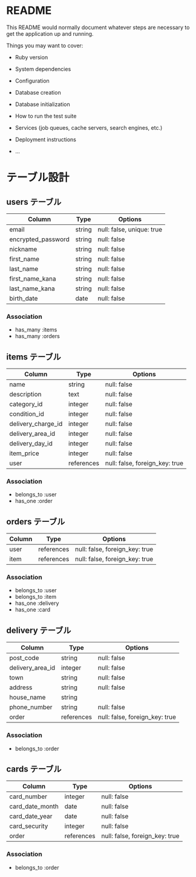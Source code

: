 # README

This README would normally document whatever steps are necessary to get the
application up and running.

Things you may want to cover:

* Ruby version

* System dependencies

* Configuration

* Database creation

* Database initialization

* How to run the test suite

* Services (job queues, cache servers, search engines, etc.)

* Deployment instructions

* ...

# テーブル設計

## users テーブル

| Column             | Type   | Options                   |
| ------------------ | ------ | ------------------------- |
| email              | string | null: false, unique: true |
| encrypted_password | string | null: false               |
| nickname           | string | null: false               |
| first_name         | string | null: false               |
| last_name          | string | null: false               |
| first_name_kana    | string | null: false               |
| last_name_kana     | string | null: false               |
| birth_date         | date   | null: false               |

### Association

- has_many :items
- has_many :orders



## items テーブル

| Column             | Type       | Options                        |
| ------------------ | ---------- | ------------------------------ |
| name               | string     | null: false                    |
| description        | text       | null: false                    |
| category_id        | integer    | null: false                    |
| condition_id       | integer    | null: false                    |
| delivery_charge_id | integer    | null: false                    |
| delivery_area_id   | integer    | null: false                    |
| delivery_day_id    | integer    | null: false                    |
| item_price         | integer    | null: false                    |
| user               | references | null: false, foreign_key: true |

### Association

- belongs_to :user
- has_one    :order



## orders テーブル

| Column       | Type       | Options                        |
| ------------ | ---------- | ------------------------------ |
| user         | references | null: false, foreign_key: true |
| item         | references | null: false, foreign_key: true |

### Association

- belongs_to :user
- belongs_to :item
- has_one    :delivery
- has_one    :card




## delivery テーブル

| Column            | Type       | Options                        |
| ----------------- | ---------- | ------------------------------ |
| post_code         | string     | null: false                    |
| delivery_area_id  | integer    | null: false                    |
| town              | string     | null: false                    |
| address           | string     | null: false                    |
| house_name        | string     |                                |
| phone_number      | string     | null: false                    |
| order             | references | null: false, foreign_key: true |


### Association

- belongs_to :order


## cards テーブル

| Column            | Type       | Options                        |
| ----------------- | ---------- | ------------------------------ |
| card_number       | integer    | null: false                    |
| card_date_month   | date       | null: false                    |
| card_date_year    | date       | null: false                    |
| card_security     | integer    | null: false                    |
| order             | references | null: false, foreign_key: true |


### Association

- belongs_to :order
